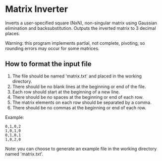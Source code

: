 # Matrix Inverter

Inverts a user-specified square (NxN), non-singular matrix using Gaussian elimination and backsubstitution. Outputs the inverted matrix to 3 decimal places.

Warning: this program implements partial, not complete, pivoting, so rounding errors may occur for some matrices.

## How to format the input file

1. The file should be named 'matrix.txt' and placed in the working directory.
2. There should be no blank lines at the beginning or end of the file.
3. Each row should start at the beginning of a new line.
4. There should be no spaces at the beginning or end of each row.
5. The matrix elements on each row should be separated by a comma.
6. There should be no commas at the beginning or end of each row.

Example:
```
0,1,0,2
1,0,1,0
0,1,0,1
1,0,2,0
```

Note: you can choose to generate an example file in the working directory named 'matrix.txt'.

